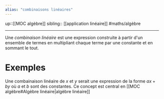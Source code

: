 ```yaml
---
alias: "combinaisons linéaires"
---
```

up::[[MOC algèbre]]
sibling:: [[application linéaire]]
#maths/algèbre

---
Une _combinaison linéaire_ est une expression construite à partir d'un ensemble de termes en multipliant chaque terme par une constante et en sommant le tout.

# Exemples
Une combainaison linéaire de $x$ et $y$ serait une expression de la forme $ax + by$ où $a$ et $b$ sont des constantes.
Ce concept est central en [[MOC algèbre#Algèbre linéaire|algèbre linéaire]]
